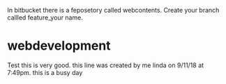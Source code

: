 In bitbucket there is a feposetory called webcontents. 
Create your branch callled feature_your name.
# webdevelopment
Test
this is very good.
this line was created by me linda on 9/11/18 at 7:49pm.
this is a busy day
